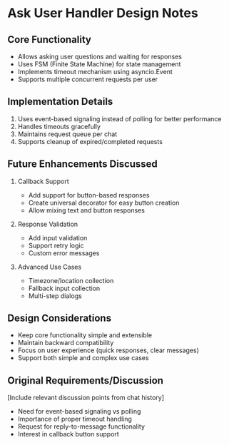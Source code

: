 # Ask User Handler Design Notes

## Core Functionality

- Allows asking user questions and waiting for responses
- Uses FSM (Finite State Machine) for state management
- Implements timeout mechanism using asyncio.Event
- Supports multiple concurrent requests per user

## Implementation Details

1. Uses event-based signaling instead of polling for better performance
2. Handles timeouts gracefully
3. Maintains request queue per chat
4. Supports cleanup of expired/completed requests

## Future Enhancements Discussed

1. Callback Support
    - Add support for button-based responses
    - Create universal decorator for easy button creation
    - Allow mixing text and button responses

2. Response Validation
    - Add input validation
    - Support retry logic
    - Custom error messages

3. Advanced Use Cases
    - Timezone/location collection
    - Fallback input collection
    - Multi-step dialogs

## Design Considerations

- Keep core functionality simple and extensible
- Maintain backward compatibility
- Focus on user experience (quick responses, clear messages)
- Support both simple and complex use cases

## Original Requirements/Discussion

[Include relevant discussion points from chat history]

- Need for event-based signaling vs polling
- Importance of proper timeout handling
- Request for reply-to-message functionality
- Interest in callback button support
